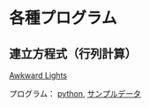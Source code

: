 # 各種プログラム

## 連立方程式（行列計算）

[Awkward Lights](https://judge.u-aizu.ac.jp/onlinejudge/description.jsp?id=1308)

プログラム： [python](./AwkwardLight.py), [サンプルデータ](./awkwardlight_data/)

